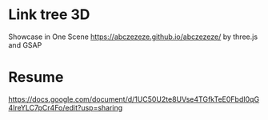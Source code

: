 # Link tree 3D
Showcase in One Scene https://abczezeze.github.io/abczezeze/ by three.js and GSAP

# Resume
https://docs.google.com/document/d/1UC50U2te8UVse4TGfkTeE0FbdI0qG4IreYLC7pCr4Fo/edit?usp=sharing
